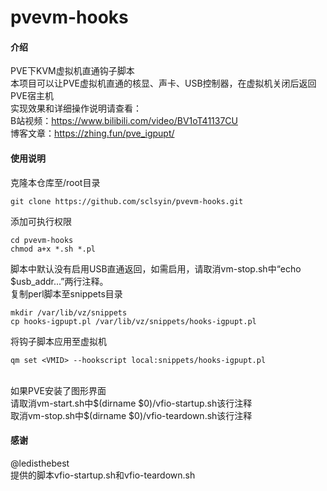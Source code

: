 # pvevm-hooks

#### 介绍

PVE下KVM虚拟机直通钩子脚本<br>
本项目可以让PVE虚拟机直通的核显、声卡、USB控制器，在虚拟机关闭后返回PVE宿主机<br>
实现效果和详细操作说明请查看：<br>
B站视频：https://www.bilibili.com/video/BV1oT41137CU<br>
博客文章：https://zhing.fun/pve_igpupt/<br>


#### 使用说明

克隆本仓库至/root目录<br>
```
git clone https://github.com/sclsyin/pvevm-hooks.git
```
添加可执行权限<br>
```
cd pvevm-hooks
chmod a+x *.sh *.pl
```
脚本中默认没有启用USB直通返回，如需启用，请取消vm-stop.sh中“echo $usb_addr...”两行注释。<br>
复制perl脚本至snippets目录<br>
```
mkdir /var/lib/vz/snippets
cp hooks-igpupt.pl /var/lib/vz/snippets/hooks-igpupt.pl
```
将钩子脚本应用至虚拟机<br>
```
qm set <VMID> --hookscript local:snippets/hooks-igpupt.pl
```
<br>
如果PVE安装了图形界面<br>
请取消vm-start.sh中$(dirname $0)/vfio-startup.sh该行注释<br>
取消vm-stop.sh中$(dirname $0)/vfio-teardown.sh该行注释


#### 感谢
@ledisthebest<br>
提供的脚本vfio-startup.sh和vfio-teardown.sh<br>
<br>



